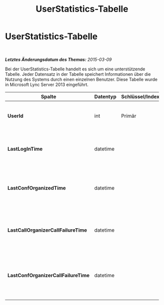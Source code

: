 ﻿---
title: UserStatistics-Tabelle
TOCTitle: UserStatistics-Tabelle
ms:assetid: cfaf803b-1679-4169-92d3-533fad3e56ed
ms:mtpsurl: https://technet.microsoft.com/de-de/library/JJ721893(v=OCS.15)
ms:contentKeyID: 49890950
ms.date: 05/19/2016
mtps_version: v=OCS.15
ms.translationtype: HT
---

# UserStatistics-Tabelle

 

_**Letztes Änderungsdatum des Themas:** 2015-03-09_

Bei der UserStatistics-Tabelle handelt es sich um eine unterstützende Tabelle. Jeder Datensatz in der Tabelle speichert Informationen über die Nutzung des Systems durch einen einzelnen Benutzer. Diese Tabelle wurde in Microsoft Lync Server 2013 eingeführt.


<table>
<colgroup>
<col style="width: 25%" />
<col style="width: 25%" />
<col style="width: 25%" />
<col style="width: 25%" />
</colgroup>
<thead>
<tr class="header">
<th>Spalte</th>
<th>Datentyp</th>
<th>Schlüssel/Index</th>
<th>Details</th>
</tr>
</thead>
<tbody>
<tr class="odd">
<td><p><strong>UserId</strong></p></td>
<td><p>int</p></td>
<td><p>Primär</p></td>
<td><p>Eindeutige Zahl, die diesen Benutzer identifiziert.</p></td>
</tr>
<tr class="even">
<td><p><strong>LastLogInTime</strong></p></td>
<td><p>datetime</p></td>
<td><p></p></td>
<td><p>Der Zeitpunkt, zu dem sich der Benutzer zuletzt angemeldet hat.</p></td>
</tr>
<tr class="odd">
<td><p><strong>LastConfOrganizedTime</strong></p></td>
<td><p>datetime</p></td>
<td><p></p></td>
<td><p>Der Zeitpunkt, zu dem der Benutzer zuletzt eine Konferenz organisiert hat.</p></td>
</tr>
<tr class="even">
<td><p><strong>LastCallOrganizerCallFailureTime</strong></p></td>
<td><p>datetime</p></td>
<td><p></p></td>
<td><p>Der Zeitpunkt, zu dem der Benutzer zuletzt einen Anruffehler registriert hat.</p></td>
</tr>
<tr class="odd">
<td><p><strong>LastConfOrganizerCallFailureTime</strong></p></td>
<td><p>datetime</p></td>
<td><p></p></td>
<td><p>Der Zeitpunkt, zu dem der Benutzer als Konferenzorganisator zuletzt einen Anruffehler registriert hat.</p></td>
</tr>
</tbody>
</table>

